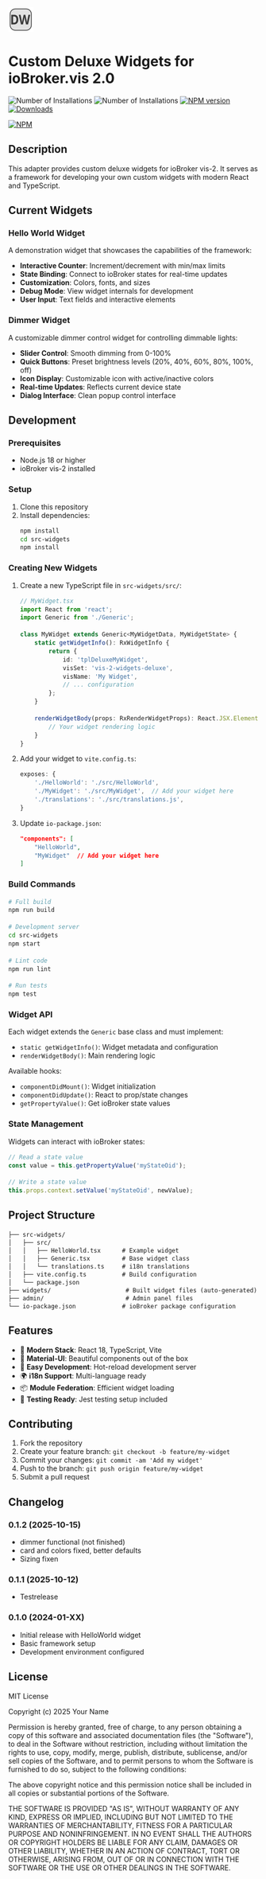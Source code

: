 ![Logo](admin/vis-2-widgets-deluxe.png)

# Custom Deluxe Widgets for ioBroker.vis 2.0

![Number of Installations](http://iobroker.live/badges/vis-2-widgets-deluxe-installed.svg)
![Number of Installations](http://iobroker.live/badges/vis-2-widgets-deluxe-stable.svg)
[![NPM version](http://img.shields.io/npm/v/iobroker.vis-2-widgets-deluxe.svg)](https://www.npmjs.com/package/iobroker.vis-2-widgets-deluxe)
[![Downloads](https://img.shields.io/npm/dm/iobroker.vis-2-widgets-deluxe.svg)](https://www.npmjs.com/package/iobroker.vis-2-widgets-deluxe)

[![NPM](https://nodei.co/npm/iobroker.vis-2-widgets-deluxe.png?downloads=true)](https://nodei.co/npm/iobroker.vis-2-widgets-deluxe/)

## Description

This adapter provides custom deluxe widgets for ioBroker vis-2. It serves as a framework for developing your own custom widgets with modern React and TypeScript.

## Current Widgets

### Hello World Widget

A demonstration widget that showcases the capabilities of the framework:

- **Interactive Counter**: Increment/decrement with min/max limits
- **State Binding**: Connect to ioBroker states for real-time updates
- **Customization**: Colors, fonts, and sizes
- **Debug Mode**: View widget internals for development
- **User Input**: Text fields and interactive elements

### Dimmer Widget

A customizable dimmer control widget for controlling dimmable lights:

- **Slider Control**: Smooth dimming from 0-100%
- **Quick Buttons**: Preset brightness levels (20%, 40%, 60%, 80%, 100%, off)
- **Icon Display**: Customizable icon with active/inactive colors
- **Real-time Updates**: Reflects current device state
- **Dialog Interface**: Clean popup control interface

## Development

### Prerequisites

- Node.js 18 or higher
- ioBroker vis-2 installed

### Setup

1. Clone this repository
2. Install dependencies:
    ```bash
    npm install
    cd src-widgets
    npm install
    ```

### Creating New Widgets

1. Create a new TypeScript file in `src-widgets/src/`:

    ```typescript
    // MyWidget.tsx
    import React from 'react';
    import Generic from './Generic';

    class MyWidget extends Generic<MyWidgetData, MyWidgetState> {
        static getWidgetInfo(): RxWidgetInfo {
            return {
                id: 'tplDeluxeMyWidget',
                visSet: 'vis-2-widgets-deluxe',
                visName: 'My Widget',
                // ... configuration
            };
        }

        renderWidgetBody(props: RxRenderWidgetProps): React.JSX.Element {
            // Your widget rendering logic
        }
    }
    ```

2. Add your widget to `vite.config.ts`:

    ```typescript
    exposes: {
        './HelloWorld': './src/HelloWorld',
        './MyWidget': './src/MyWidget',  // Add your widget here
        './translations': './src/translations.js',
    }
    ```

3. Update `io-package.json`:
    ```json
    "components": [
        "HelloWorld",
        "MyWidget"  // Add your widget here
    ]
    ```

### Build Commands

```bash
# Full build
npm run build

# Development server
cd src-widgets
npm start

# Lint code
npm run lint

# Run tests
npm test
```

### Widget API

Each widget extends the `Generic` base class and must implement:

- `static getWidgetInfo()`: Widget metadata and configuration
- `renderWidgetBody()`: Main rendering logic

Available hooks:

- `componentDidMount()`: Widget initialization
- `componentDidUpdate()`: React to prop/state changes
- `getPropertyValue()`: Get ioBroker state values

### State Management

Widgets can interact with ioBroker states:

```typescript
// Read a state value
const value = this.getPropertyValue('myStateOid');

// Write a state value
this.props.context.setValue('myStateOid', newValue);
```

## Project Structure

```
├── src-widgets/
│   ├── src/
│   │   ├── HelloWorld.tsx      # Example widget
│   │   ├── Generic.tsx         # Base widget class
│   │   └── translations.ts     # i18n translations
│   ├── vite.config.ts          # Build configuration
│   └── package.json
├── widgets/                     # Built widget files (auto-generated)
├── admin/                       # Admin panel files
└── io-package.json             # ioBroker package configuration
```

## Features

- 🚀 **Modern Stack**: React 18, TypeScript, Vite
- 🎨 **Material-UI**: Beautiful components out of the box
- 🔧 **Easy Development**: Hot-reload development server
- 🌍 **i18n Support**: Multi-language ready
- 📦 **Module Federation**: Efficient widget loading
- 🧪 **Testing Ready**: Jest testing setup included

## Contributing

1. Fork the repository
2. Create your feature branch: `git checkout -b feature/my-widget`
3. Commit your changes: `git commit -am 'Add my widget'`
4. Push to the branch: `git push origin feature/my-widget`
5. Submit a pull request

## Changelog

<!--
  Placeholder for the next version (at the beginning of the line):
  ### **WORK IN PROGRESS**
-->
### 0.1.2 (2025-10-15)

- dimmer functional (not finished)
- card and colors fixed, better defaults
- Sizing fixen

### 0.1.1 (2025-10-12)

- Testrelease

### 0.1.0 (2024-01-XX)

- Initial release with HelloWorld widget
- Basic framework setup
- Development environment configured

## License

MIT License

Copyright (c) 2025 Your Name

Permission is hereby granted, free of charge, to any person obtaining a copy
of this software and associated documentation files (the "Software"), to deal
in the Software without restriction, including without limitation the rights
to use, copy, modify, merge, publish, distribute, sublicense, and/or sell
copies of the Software, and to permit persons to whom the Software is
furnished to do so, subject to the following conditions:

The above copyright notice and this permission notice shall be included in all
copies or substantial portions of the Software.

THE SOFTWARE IS PROVIDED "AS IS", WITHOUT WARRANTY OF ANY KIND, EXPRESS OR
IMPLIED, INCLUDING BUT NOT LIMITED TO THE WARRANTIES OF MERCHANTABILITY,
FITNESS FOR A PARTICULAR PURPOSE AND NONINFRINGEMENT. IN NO EVENT SHALL THE
AUTHORS OR COPYRIGHT HOLDERS BE LIABLE FOR ANY CLAIM, DAMAGES OR OTHER
LIABILITY, WHETHER IN AN ACTION OF CONTRACT, TORT OR OTHERWISE, ARISING FROM,
OUT OF OR IN CONNECTION WITH THE SOFTWARE OR THE USE OR OTHER DEALINGS IN THE
SOFTWARE.
